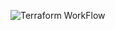 ![Terraform WorkFlow](https://github.com/GlasgowMoe/cloud/actions/workflows/terraform.yml/badge.svg?event=push)

